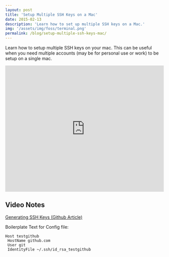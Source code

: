 ```yaml
---
layout: post
title: 'Setup Multiple SSH Keys on a Mac'
date: 2015-02-13
description: 'Learn how to set up multiple SSH keys on a Mac.'
img: '/assets/img/foss/terminal.png'
permalink: /blog/setup-multiple-ssh-keys-mac/
---
```


Learn how to setup multiple SSH keys on your mac. This can be useful when you need multiple accounts (may be for personal use or work) to be setup on a single mac.

<iframe width="100%" height="400" src="https://www.youtube.com/embed/9u4QPEMFK4A" frameborder="0" allow="accelerometer; autoplay; encrypted-media; gyroscope; picture-in-picture" allowfullscreen></iframe>

## Video Notes

[Generating SSH Keys (Github Article)][generating-ssh-keys]

Boilerplate Text for Config file:

```
Host testgithub
 HostName github.com
 User git
 IdentityFile ~/.ssh/id_rsa_testgithub
```

[generating-ssh-keys]: https://help.github.com/articles/generating-an-ssh-key/
